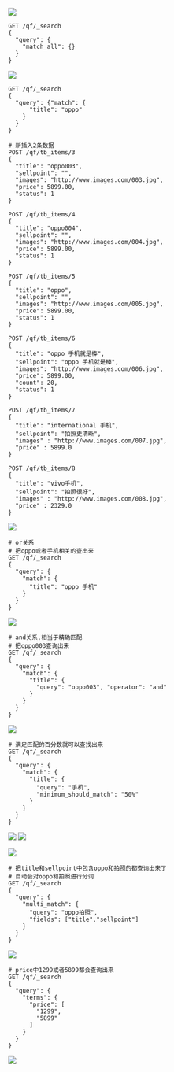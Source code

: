 ![](pics/基本查询.png)

```shell script
GET /qf/_search
{
  "query": {
    "match_all": {}
  }
}
```

![](pics/查询所有.png)

```shell script
GET /qf/_search
{
  "query": {"match": {
      "title": "oppo"
    }
  }
}

# 新插入2条数据
POST /qf/tb_items/3
{
  "title": "oppo003",
  "sellpoint": "",
  "images": "http://www.images.com/003.jpg",
  "price": 5899.00,
  "status": 1
}

POST /qf/tb_items/4
{
  "title": "oppo004",
  "sellpoint": "",
  "images": "http://www.images.com/004.jpg",
  "price": 5899.00,
  "status": 1
}

POST /qf/tb_items/5
{
  "title": "oppo",
  "sellpoint": "",
  "images": "http://www.images.com/005.jpg",
  "price": 5899.00,
  "status": 1
}

POST /qf/tb_items/6
{
  "title": "oppo 手机就是棒",
  "sellpoint": "oppo 手机就是棒",
  "images": "http://www.images.com/006.jpg",
  "price": 5899.00,
  "count": 20,
  "status": 1
}

POST /qf/tb_items/7
{
  "title": "international 手机",
  "sellpoint": "拍照更清晰",
  "images" : "http://www.images.com/007.jpg",
  "price" : 5899.0
}

POST /qf/tb_items/8
{
  "title": "vivo手机",
  "sellpoint": "拍照很好",
  "images" : "http://www.images.com/008.jpg",
  "price" : 2329.0
}
```

![](pics/查询所有02.png)

```shell script
# or关系
# 把oppo或者手机相关的查出来
GET /qf/_search
{
  "query": {
    "match": {
      "title": "oppo 手机"
    }
  }
}
```

![](pics/匹配查询01.png)

```shell script
# and关系,相当于精确匹配
# 把oppo003查询出来
GET /qf/_search
{
  "query": {
    "match": {
      "title": {
        "query": "oppo003", "operator": "and"
      }
    }
  }
}
```

![](pics/匹配查询02.png)

```shell script
# 满足匹配的百分数就可以查找出来
GET /qf/_search
{
  "query": {
    "match": {
      "title": {
        "query": "手机",
        "minimum_should_match": "50%"
      }
    }
  }
}
```

![](pics/匹配查询03.png)
![](pics/匹配查询04.png)

![](pics/多字段查询01.png)

```shell script
# 把title和sellpoint中包含oppo和拍照的都查询出来了
# 自动会对oppo和拍照进行分词
GET /qf/_search
{
  "query": {
    "multi_match": {
      "query": "oppo拍照",
      "fields": ["title","sellpoint"]
    }
  }
}
```

![](pics/多字段查询02.png)

```shell script
# price中1299或者5899都会查询出来
GET /qf/_search
{
  "query": {
    "terms": {
      "price": [
        "1299",
        "5899"
      ]
    }
  }
}
```

![](pics/多词条精确匹配01.png)